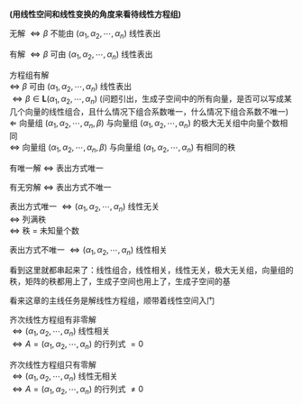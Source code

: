 **(用线性空间和线性变换的角度来看待线性方程组)**  
  
无解 $\Leftrightarrow\beta$ 不能由 $(\alpha_1,\alpha_2,\cdots,\alpha_n)$ 线性表出  
  
有解 $\Leftrightarrow\beta$ 可由 $(\alpha_1,\alpha_2,\cdots,\alpha_n)$ 线性表出  
  
方程组有解  
$\Leftrightarrow$  $\beta$ 可由 $(\alpha_1,\alpha_2,\cdots,\alpha_n)$ 线性表出  
$\Leftrightarrow\beta\in\mathbf{L}(\alpha_1,\alpha_2,\cdots,\alpha_n)$ (问题引出，生成子空间中的所有向量，是否可以写成某几个向量的线性组合，且什么情况下组合系数唯一，什么情况下组合系数不唯一)  
$\Leftarrow$ 向量组 $(\alpha_1,\alpha_2,\cdots,\alpha_n,\beta)$ 与向量组 $(\alpha_1,\alpha_2,\cdots,\alpha_n)$ 的极大无关组中向量个数相同  
$\Leftrightarrow$ 向量组 $(\alpha_1,\alpha_2,\cdots,\alpha_n,\beta)$ 与向量组 $(\alpha_1,\alpha_2,\cdots,\alpha_n)$ 有相同的秩  
  
有唯一解 $\Leftrightarrow$ 表出方式唯一  
  
有无穷解 $\Leftrightarrow$ 表出方式不唯一  
  
表出方式唯一 $\Leftrightarrow(\alpha_1,\alpha_2,\cdots,\alpha_n)$ 线性无关  
$\Leftrightarrow$ 列满秩  
$\Leftrightarrow$ 秩 $=$ 未知量个数  
  
表出方式不唯一 $\Leftrightarrow(\alpha_1,\alpha_2,\cdots,\alpha_n)$ 线性相关  
  
看到这里就都串起来了：线性组合，线性相关，线性无关，极大无关组，向量组的秩，矩阵的秩都用上了，生成子空间也用上了，生成子空间的基  
  
看来这章的主线任务是解线性方程组，顺带着线性空间入门  
  
齐次线性方程组有非零解  
$\Leftrightarrow(\alpha_1,\alpha_2,\cdots,\alpha_n)$ 线性相关  
$\Leftrightarrow A=(\alpha_1,\alpha_2,\cdots,\alpha_n)$ 的行列式 $=0$  
  
齐次线性方程组只有零解  
$\Leftrightarrow(\alpha_1,\alpha_2,\cdots,\alpha_n)$ 线性无相关  
$\Leftrightarrow A=(\alpha_1,\alpha_2,\cdots,\alpha_n)$ 的行列式 $\neq0$  
